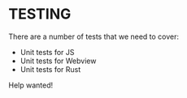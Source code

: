 # TESTING

There are a number of tests that we need to cover:
- Unit tests for JS
- Unit tests for Webview
- Unit tests for Rust

Help wanted!
